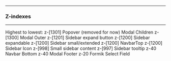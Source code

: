 --------
### Z-indexes
--------

Highest to lowest:
z-[1301] Popover
(removed for now) Modal Children
z-[1300] Modal Outer
z-[1201] Sidebar expand button
z-[1200] Sidebar expandable
z-[1200] Sidebar small/extended
z-[1200] NavbarTop
z-[1200] Sidebar Icon
z-[998] Small sidebar content
z-[997] Sidebar tooltip
z-40 Navbar Bottom
z-40 Modal Footer
z-20 Formik Select Field
